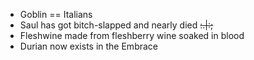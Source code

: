 - Goblin == Italians
- Saul has got bitch-slapped and nearly died ~~:.|:;~~
- Fleshwine made from fleshberry wine soaked in blood
- Durian now exists in the Embrace